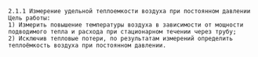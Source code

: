    2.1.1 Измерение удельной теплоемкости воздуха при постоянном давлении
    Цель работы: 
    1) Измерить повышение температуры воздуха в зависимости от мощности подводимого тепла и расхода при стационарном течении через трубу; 
    2) Исключив тепловые потери, по результатам измерений определить теплоёмкость воздуха при постоянном давлении.
